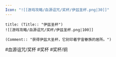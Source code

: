 ```yaml
---
Icon: "![[游戏攻略/血源诅咒/奖杯/伊兹圣杯.png|30]]"
---
```

```ad-common-bronze-trophy
title: (Title:: "伊兹圣杯")
![[游戏攻略/血源诅咒/奖杯/伊兹圣杯.png|100]]

(Comment:: "获得伊兹大圣杯，它封印着宇宙眷族的居所。")
```

#血源诅咒/奖杯 #奖杯 #奖杯/铜
